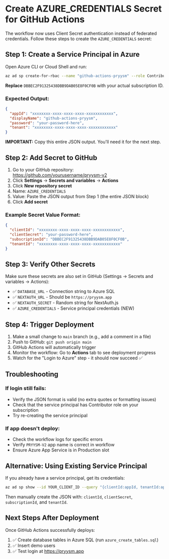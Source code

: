 # Create AZURE_CREDENTIALS Secret for GitHub Actions

The workflow now uses Client Secret authentication instead of federated credentials. Follow these steps to create the `AZURE_CREDENTIALS` secret:

## Step 1: Create a Service Principal in Azure

Open Azure CLI or Cloud Shell and run:

```bash
az ad sp create-for-rbac --name "github-actions-pryysm" --role Contributor --scopes /subscriptions/DBBEC2F91325438DBB9DAB05E8F0CF0B
```

**Replace** `DBBEC2F91325438DBB9DAB05E8F0CF0B` with your actual subscription ID.

### Expected Output:
```json
{
  "appId": "xxxxxxxx-xxxx-xxxx-xxxx-xxxxxxxxxxxx",
  "displayName": "github-actions-pryysm",
  "password": "your-password-here",
  "tenant": "xxxxxxxx-xxxx-xxxx-xxxx-xxxxxxxxxxxx"
}
```

**IMPORTANT:** Copy this entire JSON output. You'll need it for the next step.

## Step 2: Add Secret to GitHub

1. Go to your GitHub repository: https://github.com/yourusername/pryysm-v2
2. Click **Settings** → **Secrets and variables** → **Actions**
3. Click **New repository secret**
4. Name: `AZURE_CREDENTIALS`
5. Value: Paste the JSON output from Step 1 (the entire JSON block)
6. Click **Add secret**

### Example Secret Value Format:
```json
{
  "clientId": "xxxxxxxx-xxxx-xxxx-xxxx-xxxxxxxxxxxx",
  "clientSecret": "your-password-here",
  "subscriptionId": "DBBEC2F91325438DBB9DAB05E8F0CF0B",
  "tenantId": "xxxxxxxx-xxxx-xxxx-xxxx-xxxxxxxxxxxx"
}
```

## Step 3: Verify Other Secrets

Make sure these secrets are also set in GitHub (Settings → Secrets and variables → Actions):

- ✅ `DATABASE_URL` - Connection string to Azure SQL
- ✅ `NEXTAUTH_URL` - Should be `https://pryysm.app`
- ✅ `NEXTAUTH_SECRET` - Random string for NextAuth.js
- ✅ `AZURE_CREDENTIALS` - Service principal credentials (NEW)

## Step 4: Trigger Deployment

1. Make a small change to `main` branch (e.g., add a comment in a file)
2. Push to GitHub: `git push origin main`
3. GitHub Actions will automatically trigger
4. Monitor the workflow: Go to **Actions** tab to see deployment progress
5. Watch for the "Login to Azure" step - it should now succeed ✅

## Troubleshooting

### If login still fails:
- Verify the JSON format is valid (no extra quotes or formatting issues)
- Check that the service principal has Contributor role on your subscription
- Try re-creating the service principal

### If app doesn't deploy:
- Check the workflow logs for specific errors
- Verify `PRYYSM-V2` app name is correct in workflow
- Ensure Azure App Service is in Production slot

## Alternative: Using Existing Service Principal

If you already have a service principal, get its credentials:

```bash
az ad sp show --id YOUR_CLIENT_ID --query "{clientId:appId, tenantId:appOwnerTenantId}" -o tsv
```

Then manually create the JSON with: `clientId`, `clientSecret`, `subscriptionId`, and `tenantId`.

## Next Steps After Deployment

Once GitHub Actions successfully deploys:
1. ✅ Create database tables in Azure SQL (run `azure_create_tables.sql`)
2. ✅ Insert demo users
3. ✅ Test login at https://pryysm.app
